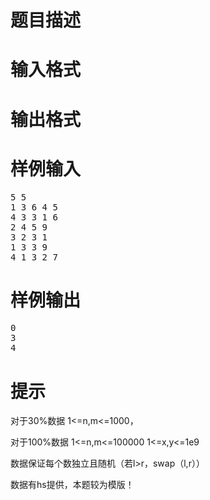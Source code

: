 

# 题目描述



# 输入格式



# 输出格式



# 样例输入


<pre>5 5
1 3 6 4 5
4 3 3 1 6
2 4 5 9
3 2 3 1
1 3 3 9
4 1 3 2 7
</pre>

# 样例输出


<pre>0
3
4
</pre>

# 提示


<p>
对于30%数据 1&lt;=n,m&lt;=1000，
</p>
<p>
对于100%数据 1&lt;=n,m&lt;=100000 1&lt;=x,y&lt;=1e9
</p>
<p>
数据保证每个数独立且随机（若l&gt;r，swap（l,r））
</p>
<p>
数据有hs提供，本题较为模版！
</p>
